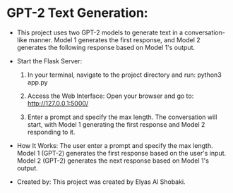 # GPT-2 Text Generation:

- This project uses two GPT-2 models to generate text in a conversation-like manner. Model 1 generates the first response, and Model 2 generates the following response based on Model 1's output.

- Start the Flask Server:
    1) In your terminal, navigate to the project directory and run:
    python3 app.py

    2) Access the Web Interface: Open your browser and go to:
    http://127.0.0.1:5000/

    3) Enter a prompt and specify the max length. The conversation will start, with Model 1 generating the first response and Model 2 responding to it.

- How It Works:
    The user enter a prompt and specify the max length.
    Model 1 (GPT-2) generates the first response based on the user's input.
    Model 2 (GPT-2) generates the next response based on Model 1's output.

- Created by:
    This project was created by Elyas Al Shobaki.
